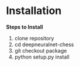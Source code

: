 # Installation
**Steps to Install**
  1. clone repository
  2. cd deepneuralnet-chess
  3. git checkout package
  4. python setup.py install
